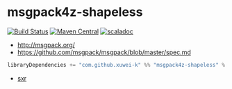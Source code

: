 # msgpack4z-shapeless

[![Build Status](https://secure.travis-ci.org/msgpack4z/msgpack4z-shapeless.png?branch=master)](http://travis-ci.org/msgpack4z/msgpack4z-shapeless)
[![Maven Central](https://maven-badges.herokuapp.com/maven-central/com.github.xuwei-k/msgpack4z-shapeless_2.11/badge.svg)](https://maven-badges.herokuapp.com/maven-central/com.github.xuwei-k/msgpack4z-shapeless_2.11)
[![scaladoc](http://javadoc-badge.appspot.com/com.github.xuwei-k/msgpack4z-shapeless_2.11.svg?label=javadoc)](http://javadoc-badge.appspot.com/com.github.xuwei-k/msgpack4z-shapeless_2.11)

- <http://msgpack.org/>
- <https://github.com/msgpack/msgpack/blob/master/spec.md>

```scala
libraryDependencies += "com.github.xuwei-k" %% "msgpack4z-shapeless" % "0.1.0"
```

- [sxr](https://oss.sonatype.org/service/local/repositories/releases/archive/com/github/xuwei-k/msgpack4z-shapeless_2.11/0.1.0/msgpack4z-shapeless_2.11-0.1.0-sxr.jar/!/index.html)
